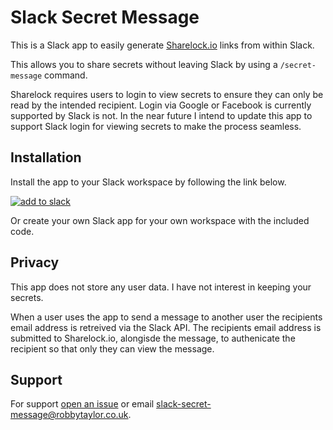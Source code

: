 # Slack Secret Message

This is a Slack app to easily generate [Sharelock.io](https://sharelock.io) links from within Slack.

This allows you to share secrets without leaving Slack by using a `/secret-message` command.

Sharelock requires users to login to view secrets to ensure they can only be read by the intended recipient.
Login via Google or Facebook is currently supported by Slack is not.
In the near future I intend to update this app to support Slack login for viewing secrets to make the process seamless.

## Installation

Install the app to your Slack workspace by following the link below.

[![add to slack](https://platform.slack-edge.com/img/add_to_slack.png)](https://slack-secret-message.robbytaylor.io/install)

Or create your own Slack app for your own workspace with the included code.

## Privacy

This app does not store any user data.
I have not interest in keeping your secrets.

When a user uses the app to send a message to another user the recipients email address is retreived via the Slack API.
The recipients email address is submitted to Sharelock.io, alongisde the message, to authenicate the recipient so that only they can view the message.

## Support

For support [open an issue](https://github.com/robbytaylor/slack-secret-message/issues) or email slack-secret-message@robbytaylor.co.uk.